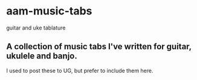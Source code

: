 # aam-music-tabs
guitar and uke tablature 

## A collection of music tabs I've written for guitar, ukulele and banjo. 

I used to post these to UG, but prefer to include them here.
